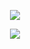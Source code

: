 <p align = "center">
  <img src="https://github.com/sourabmaity/sourabmaity/blob/main/header_.png" >
</p>

<p align = "center">
  <img src="https://user-images.githubusercontent.com/73097560/115834477-dbab4500-a447-11eb-908a-139a6edaec5c.gif"></a>
</p>

